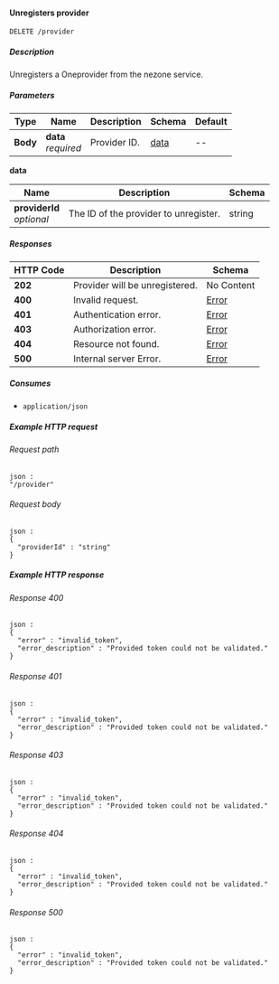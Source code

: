
<a name="delete_provider"></a>
#### Unregisters provider
```
DELETE /provider
```


##### Description
Unregisters a Oneprovider from the nezone service.


##### Parameters

|Type|Name|Description|Schema|Default|
|---|---|---|---|---|
|**Body**|**data**  <br>*required*|Provider ID.|[data](#delete_provider-data)|--|

<a name="delete_provider-data"></a>
**data**

|Name|Description|Schema|
|---|---|---|
|**providerId**  <br>*optional*|The ID of the provider to unregister.|string|


##### Responses

|HTTP Code|Description|Schema|
|---|---|---|
|**202**|Provider will be unregistered.|No Content|
|**400**|Invalid request.|[Error](../definitions/Error.md#error)|
|**401**|Authentication error.|[Error](../definitions/Error.md#error)|
|**403**|Authorization error.|[Error](../definitions/Error.md#error)|
|**404**|Resource not found.|[Error](../definitions/Error.md#error)|
|**500**|Internal server Error.|[Error](../definitions/Error.md#error)|


##### Consumes

* `application/json`


##### Example HTTP request

###### Request path
```
json :
"/provider"
```


###### Request body
```
json :
{
  "providerId" : "string"
}
```


##### Example HTTP response

###### Response 400
```
json :
{
  "error" : "invalid_token",
  "error_description" : "Provided token could not be validated."
}
```


###### Response 401
```
json :
{
  "error" : "invalid_token",
  "error_description" : "Provided token could not be validated."
}
```


###### Response 403
```
json :
{
  "error" : "invalid_token",
  "error_description" : "Provided token could not be validated."
}
```


###### Response 404
```
json :
{
  "error" : "invalid_token",
  "error_description" : "Provided token could not be validated."
}
```


###### Response 500
```
json :
{
  "error" : "invalid_token",
  "error_description" : "Provided token could not be validated."
}
```



